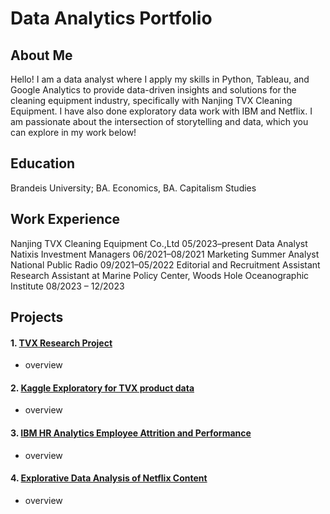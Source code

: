 # Data Analytics Portfolio

## About Me
Hello! I am a data analyst where I apply my skills in Python, Tableau, and Google Analytics to provide data-driven insights and solutions for the cleaning equipment industry, specifically with Nanjing TVX Cleaning Equipment. I have also done exploratory data work with IBM and Netflix. I am passionate about the intersection of storytelling and data, which you can explore in my work below!

## Education
Brandeis University; BA. Economics, BA. Capitalism Studies

## Work Experience
Nanjing TVX Cleaning Equipment Co.,Ltd 05/2023–present Data Analyst <br />
Natixis Investment Managers 06/2021–08/2021 Marketing Summer Analyst <br />
National Public Radio 09/2021–05/2022 Editorial and Recruitment Assistant <br />
Research Assistant at Marine Policy Center, Woods Hole Oceanographic Institute 08/2023 – 12/2023 <br />

## Projects

#### 1. <a href="https://yatongshi.github.io/Portfolio/TVX%20Research.html"> TVX Research Project </a>
* overview

#### 2. <a href="https://yatongshi.github.io/Portfolio/Kaggle-Exploratory-for-TVX-product-data.html"> Kaggle Exploratory for TVX product data </a> 
* overview

#### 3. <a href="https://yatongshi.github.io/Portfolio/IBM-HR-Analytics-Employee-Attrition-and-Performance.html"> IBM HR Analytics Employee Attrition and Performance </a>
* overview

#### 4. <a href="https://yatongshi.github.io/Portfolio/Netflix-Research.html"> Explorative Data Analysis of Netflix Content </a>
* overview
<br/>
